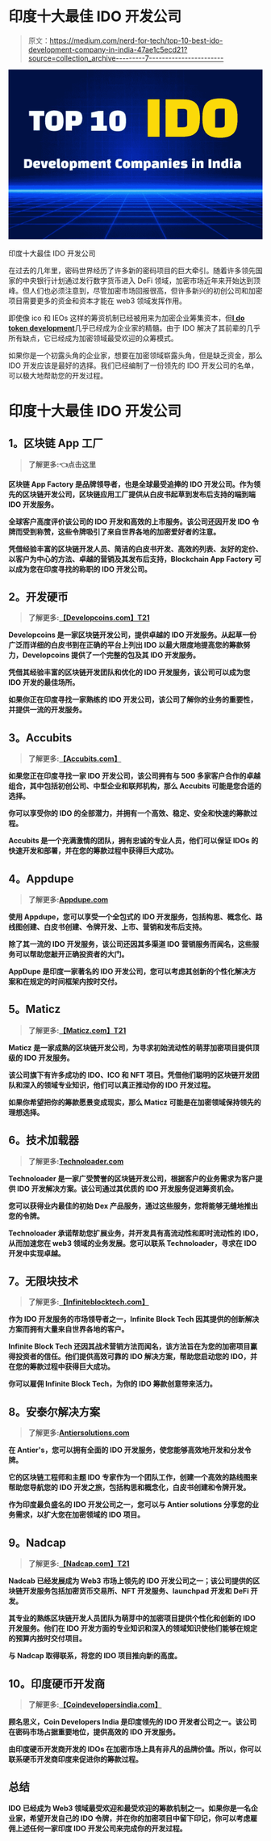 # 印度十大最佳 IDO 开发公司

> 原文：<https://medium.com/nerd-for-tech/top-10-best-ido-development-company-in-india-47ae1c5ecd21?source=collection_archive---------7----------------------->

![](img/90d622305cd315a1ec1ca3271040cda0.png)

印度十大最佳 IDO 开发公司

在过去的几年里，密码世界经历了许多新的密码项目的巨大牵引。随着许多领先国家的中央银行计划通过发行数字货币进入 DeFi 领域，加密市场近年来开始达到顶峰。但人们也必须注意到，尽管加密市场回报很高，但许多新兴的初创公司和加密项目需要更多的资金和资本才能在 web3 领域发挥作用。

即使像 ico 和 IEOs 这样的筹资机制已经被用来为加密企业筹集资本，但[**I do token development**](https://bit.ly/3AaXrTy)几乎已经成为企业家的精髓。由于 IDO 解决了其前辈的几乎所有缺点，它已经成为加密领域最受欢迎的众筹模式。

如果你是一个初露头角的企业家，想要在加密领域崭露头角，但是缺乏资金，那么 IDO 开发应该是最好的选择。我们已经编制了一份领先的 IDO 开发公司的名单，可以极大地帮助您的开发过程。

# 印度十大最佳 IDO 开发公司

## **1。区块链 App 工厂**

> **了解更多:**[](https://bit.ly/3AaXrTy)****👈**点击这里******

****区块链 App Factory 是品牌领导者，也是全球最受追捧的 IDO 开发公司。作为领先的区块链开发公司，区块链应用工厂提供从白皮书起草到发布后支持的端到端 IDO 开发服务。****

****全球客户高度评价该公司的 IDO 开发和高效的上市服务。该公司还因开发 IDO 令牌而受到称赞，这些令牌吸引了来自世界各地的加密爱好者的注意。****

****凭借经验丰富的区块链开发人员、简洁的白皮书开发、高效的列表、友好的定价、以客户为中心的方法、卓越的营销及其发布后支持，Blockchain App Factory 可以成为您在印度寻找的称职的 IDO 开发公司。****

## ******2。开发硬币******

> ******了解更多:**[【Developcoins.com】T21](https://www.developcoins.com/)****

****Developcoins 是一家区块链开发公司，提供卓越的 IDO 开发服务。从起草一份广泛而详细的白皮书到在正确的平台上列出 IDO 以最大限度地提高您的筹款努力，Developcoins 提供了一个完整的包及其 IDO 开发服务。****

****凭借其经验丰富的区块链开发团队和优化的 IDO 开发服务，该公司可以成为您 IDO 开发的最佳场所。****

****如果你正在印度寻找一家熟练的 IDO 开发公司，该公司了解你的业务的重要性，并提供一流的开发服务。****

## ******3。Accubits******

> ******了解更多:**[**【Accubits.com】**](https://accubits.com/)****

****如果您正在印度寻找一家 IDO 开发公司，该公司拥有与 500 多家客户合作的卓越组合，其中包括初创公司、中型企业和联邦机构，那么 Accubits 可能是您合适的选择。****

****你可以享受你的 IDO 的全部潜力，并拥有一个高效、稳定、安全和快速的筹款过程。****

****Accubits 是一个充满激情的团队，拥有忠诚的专业人员，他们可以保证 IDOs 的快速开发和部署，并在您的筹款过程中获得巨大成功。****

## ******4。Appdupe******

> ******了解更多:**[**Appdupe.com**](https://bit.ly/3WTkCvD)****

****使用 Appdupe，您可以享受一个全包式的 IDO 开发服务，包括构思、概念化、路线图创建、白皮书创建、令牌开发、上市、营销和发布后支持。****

****除了其一流的 IDO 开发服务，该公司还因其多渠道 IDO 营销服务而闻名，这些服务可以帮助您敲开正确投资者的大门。****

****AppDupe 是印度一家著名的 IDO 开发公司，您可以考虑其创新的个性化解决方案和在规定的时间框架内按时交付。****

## ******5。Maticz******

> ******了解更多:**[【Maticz.com】T21](https://maticz.com/)****

****Maticz 是一家成熟的区块链开发公司，为寻求初始流动性的萌芽加密项目提供顶级的 IDO 开发服务。****

****该公司旗下有许多成功的 IDO、ICO 和 NFT 项目。凭借他们聪明的区块链开发团队和深入的领域专业知识，他们可以真正推动你的 IDO 开发过程。****

****如果你希望把你的筹款愿景变成现实，那么 Maticz 可能是在加密领域保持领先的理想选择。****

## ******6。技术加载器******

> ******了解更多:**[**Technoloader.com**](https://www.technoloader.com/)****

****Technoloader 是一家广受赞誉的区块链开发公司，根据客户的业务需求为客户提供 IDO 开发解决方案。该公司通过其优质的 IDO 开发服务促进筹资机会。****

****您可以获得业内最佳的初始 Dex 产品服务，通过这些服务，您将能够无缝地推出您的令牌。****

****Technoloader 承诺帮助您扩展业务，并开发具有高流动性和即时流动性的 IDO，从而加速您在 web3 领域的业务发展。您可以联系 Technoloader，寻求在 IDO 开发中实现卓越。****

## ******7。无限块技术******

> ******了解更多:**[**【Infiniteblocktech.com】**](https://bit.ly/3O2IHMi)****

****作为 IDO 开发服务的市场领导者之一，Infinite Block Tech 因其提供的创新解决方案而拥有大量来自世界各地的客户。****

****Infinite Block Tech 还因其战术营销方法而闻名，该方法旨在为您的加密项目赢得投资者的信任。他们提供高效可靠的 IDO 解决方案，帮助您启动您的 IDO，并在您的筹款过程中获得巨大成功。****

****你可以雇佣 Infinite Block Tech，为你的 IDO 筹款创意带来活力。****

## ******8。安泰尔解决方案******

> ******了解更多:**[**Antiersolutions.com**](https://bit.ly/3hG51z8)****

****在 Antier's，您可以拥有全面的 IDO 开发服务，使您能够高效地开发和分发令牌。****

****它的区块链工程师和主题 IDO 专家作为一个团队工作，创建一个高效的路线图来帮助您导航您的 IDO 开发之旅，包括构思和概念化，白皮书创建和令牌开发。****

****作为印度最负盛名的 IDO 开发公司之一，您可以与 Antier solutions 分享您的业务需求，以扩大您在加密领域的 IDO 项目。****

## ******9。Nadcap******

> ******了解更多:**[【Nadcap.com】T21](https://www.nadcab.com/)****

****Nadcab 已经发展成为 Web3 市场上领先的 IDO 开发公司之一；该公司提供的区块链开发服务包括加密货币交易所、NFT 开发服务、launchpad 开发和 DeFi 开发。****

****其专业的熟练区块链开发人员团队为萌芽中的加密项目提供个性化和创新的 IDO 开发服务。他们在 IDO 开发方面的专业知识和深入的领域知识使他们能够在规定的预算内按时交付项目。****

****与 Nadcap 取得联系，将您的 IDO 项目推向新的高度。****

## ****10。印度硬币开发商****

> ******了解更多:**[**【Coindevelopersindia.com】**](https://www.coindeveloperindia.com/)****

****顾名思义，Coin Developers India 是印度领先的 IDO 开发者公司之一。该公司在密码市场占据重要地位，提供高效的 IDO 开发服务。****

****由印度硬币开发商开发的 IDOs 在加密市场上具有非凡的品牌价值。所以，你可以联系硬币开发商印度来促进你的筹款过程。****

## ******总结******

****IDO 已经成为 Web3 领域最受欢迎和最受欢迎的筹款机制之一。如果你是一名企业家，希望开发自己的 IDO 令牌，并在你的加密项目中留下印记，你可以考虑雇佣上述任何一家印度 IDO 开发公司来完成你的开发过程。****